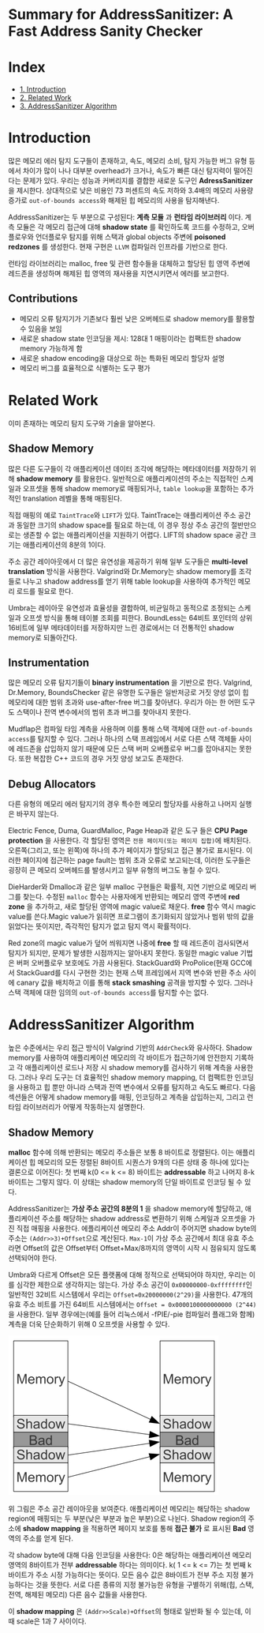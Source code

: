 # Summary for AddressSanitizer: A Fast Address Sanity Checker

# Index
- [1. Introduction](#introduction)
- [2. Related Work](#related-work)
- [3. AddressSanitizer Algorithm](#addresssanitizer-algorithm)

# Introduction
많은 메모리 에러 탐지 도구들이 존재하고, 속도, 메모리 소비, 탐지 가능한 버그 유형 등에서 차이가 많이 나나 대부분 overhead가 크거나, 속도가 빠른 대신 탐지력이 떨어진다는 문제가 있다. 우리는 성능과 커버리지를 결합한 새로운 도구인 **AdressSanitizer** 을 제시한다. 상대적으로 낮은 비용인 73 퍼센트의 속도 저하와 3.4배의 메모리 사용량 증가로 `out-of-bounds access`와 해제된 힙 메모리의 사용을 탐지해낸다. 

AddressSanitizer는 두 부분으로 구성된다: **계측 모듈** 과 **런타임 라이브러리** 이다. 계측 모듈은 각 메모리 접근에 대해 **shadow state** 를 확인하도록 코드를 수정하고, 오버플로우와 언더플로우 탐지를 위해 스택과 global objects 주변에 **poisoned redzones** 를 생성한다. 현재 구현은 `LLVM` 컴파일러 인프라를 기반으로 한다.

런타임 라이브러리는 malloc, free 및 관련 함수들을 대체하고 할당된 힙 영역 주변에 레드존을 생성하며 해제된 힙 영역의 재사용을 지연시키면서 에러를 보고한다.

## Contributions
- 메모리 오류 탐지기가 기존보다 훨씬 낮은 오버헤드로 shadow memory를 활용할 수 있음을 보임
- 새로운 shadow state 인코딩을 제시: 128대 1 매핑이라는 컴팩트한 shadow memory 가능하게 함
- 새로운 shadow encoding을 대상으로 하는 특화된 메모리 할당자 설명
- 메모리 버그를 효율적으로 식별하는 도구 평가

# Related Work
이미 존재하는 메모리 탐지 도구와 기술을 알아본다.

## Shadow Memory
많은 다른 도구들이 각 애플리케이션 데이터 조각에 해당하는 메타데이터를 저장하기 위해 **shadow memory** 를 활용한다. 일반적으로 애플리케이션의 주소는 직접적인 스케일과 오프셋을 통해 shadow memory로 매핑되거나, `table lookup`을 포함하는 추가적인 translation 레벨을 통해 매핑된다. 

직접 매핑의 예로 `TaintTrace`와 `LIFT`가 있다. TaintTrace는 애플리케이션 주소 공간과 동일한 크기의 shadow space를 필요로 하는데, 이 경우 정상 주소 공간의 절반만으로는 생존할 수 없는 애플리케이션을 지원하기 어렵다. LIFT의 shadow space 공간 크기는 애플리케이션의 8분의 1이다. 

주소 공간 레이아웃에서 더 많은 유연성을 제공하기 위해 일부 도구들은 **multi-level translation** 방식을 사용한다. Valgrind와 Dr.Memory는 shadow memory를 조각들로 나누고 shadow address를 얻기 위해 table lookup을 사용하여 추가적인 메모리 로드를 필요로 한다. 

Umbra는 레이아웃 유연성과 효율성을 결합하여, 비균일하고 동적으로 조정되는 스케일과 오프셋 방식을 통해 테이블 조회를 피한다. BoundLess는 64비트 포인터의 상위 16비트에 일부 메타데이터를 저장하지만 느린 경로에서는 더 전통적인 shadow memory로 되돌아간다. 

## Instrumentation
많은 메모리 오류 탐지기들이 **binary instrumentation** 을 기반으로 한다. Valgrind, Dr.Memory, BoundsChecker 같은 유명한 도구들은 일반저긍로 거짓 양성 없이 힙 메모리에 대한 범위 초과와 use-after-free 버그를 찾아낸다. 우리가 아는 한 어떤 도구도 스택이나 전역 변수에서의 범위 초과 버그를 찾아내지 못한다. 

Mudflap은 컴파일 타임 계측을 사용하며 이를 통해 스택 객체에 대한 `out-of-bounds access`를 탐지할 수 있다. 그러나 하나의 스택 프레임에서 서로 다른 스택 객체들 사이에 레드존을 삽입하지 않기 때문에 모든 스택 버퍼 오버플로우 버그를 잡아내지는 못한다. 또한 복잡한 C++ 코드의 경우 거짓 양성 보고도 존재한다.

## Debug Allocators
다른 유형의 메모리 에러 탐지기의 경우 특수한 메모리 할당자를 사용하고 나머지 실행은 바꾸지 않는다. 

Electric Fence, Duma, GuardMalloc, Page Heap과 같은 도구 들은 **CPU Page protection** 을 사용한다. 각 할당된 영역은 `전용 페이지(또는 페이지 집합)`에 배치된다. 오른쪽(그리고, 또는 왼쪽)에 하나의 추가 페이지가 할당되고 접근 불가로 표시된다. 이러한 페이지에 접근하는 page fault는 범위 초과 오류로 보고되는데, 이러한 도구들은 굉장히 큰 메모리 오버헤드를 발생시키고 일부 유형의 버그도 놓칠 수 있다. 

DieHarder와 Dmalloc과 같은 일부 malloc 구현들은 확률적, 지연 기반으로 메모리 버그를 찾는다. 수정된 `malloc` 함수는 사용자에게 반환되는 메모리 영역 주변에 **red zone** 을 추가하고, 새로 할당된 영역에 magic value로 채운다. **free** 함수 역시 magic value를 쓴다.Magic value가 읽히면 프로그램이 초기화되지 않았거나 범위 밖의 값을 읽었다는 뜻이지만, 즉각적인 탐지가 없고 탐지 역시 확률적이다. 

Red zone의 magic value가 덮어 씌워지면 나중에 **free** 할 때 레드존이 검사되면서 탐지가 되지만, 문제가 발생한 시점까지는 알아내지 못한다. 동일한 magic value 기법은 버퍼 오버플로우 보호에도 가끔 사용된다. StackGuard와 ProPolice(현재 GCC에서 StackGuard를 다시 구현한 것)는 현재 스택 프레임에서 지역 변수와 반환 주소 사이에 canary 값을 배치하고 이를 통해 **stack smashing** 공격을 방지할 수 있다. 그러나 스택 객체에 대한 임의의 `out-of-bounds access`를 탐지할 수는 없다. 

# AddressSanitizer Algorithm
높은 수준에서는 우리 접근 방식이 Valgrind 기반의 `AddrCheck`와 유사하다. Shadow memory를 사용하여 애플리케이션 메모리의 각 바이트가 접근하기에 안전한지 기록하고 각 애플리케이션 로드나 저장 시 shadow memory를 검사하기 위해 계측을 사용한다. 그러나 우리 도구는 더 효율적인 shadow memory mapping, 더 컴팩트한 인코딩을 사용하고 힙 뿐만 아니라 스택과 전역 변수에서 오류를 탐지하고 속도도 빠르다. 다음 섹션들은 어떻게 shadow memory를 매핑, 인코딩하고 계측을 삽입하는지, 그리고 런타임 라이브러리가 어떻게 작동하는지 설명한다.

## Shadow Memory
**malloc** 함수에 의해 반환되는 메모리 주소들은 보통 8 바이트로 정렬된다. 이는 애플리케이션 힙 메모리의 모든 정렬된 8바이트 시퀀스가 9개의 다른 상태 중 하나에 있다는 결론으로 이어진다: 첫 번째 k(0 <= k <= 8) 바이트는 **addressable** 하고 나머지 8-k 바이트는 그렇지 않다. 이 상태는 shadow memory의 단일 바이트로 인코딩 될 수 있다.

AddressSanitizer는 **가상 주소 공간의 8분의 1** 을 shadow memory에 할당하고, 애플리케이션 주소를 해당하는 shadow address로 변환하기 위해 스케일과 오프셋을 가진 직접 매핑을 사용한다. 에플리케이션 메모리 주소 Addr이 주어지면 shadow byte의 주소는 `(Addr>>3)+Offset`으로 계산된다. `Max-1`이 가상 주소 공간에서 최대 유효 주소라면 Offset의 값은 Offset부터 Offset+Max/8까지의 영역이 시작 시 점유되지 않도록 선택되어야 한다. 

Umbra와 다르게 Offset은 모든 플랫폼에 대해 정적으로 선택되어야 하지만, 우리는 이를 심각한 제한으로 생각하지는 않는다. 가상 주소 공간이 `0x00000000-0xffffffff`인 일반적인 32비트 시스템에서 우리는 `Offset=0x20000000(2^29)`을 사용한다. 47개의 유효 주소 비트를 가진 64비트 시스템에서는 `Offset = 0x0000100000000000 (2^44)`을 사용한다. 일부 경우에는(예를 들어 리눅스에서 -fPIE/-pie 컴파일러 플래그와 함께) 계측을 더욱 단순화하기 위해 0 오프셋을 사용할 수 있다. <br>

![ASAN_mapping](./images/Papora_5.png) <br>

위 그림은 주소 공간 레이아웃을 보여준다. 애플리케이션 메모리는 해당하는 shadow region에 매핑되는 두 부분(낮은 부분과 높은 부분)으로 나뉜다. Shadow region의 주소에 **shadow mapping** 을 적용하면 페이지 보호를 통해 **접근 불가** 로 표시된 **Bad** 영역의 주소를 얻게 된다.

각 shadow byte에 대해 다음 인코딩을 사용한다: 0은 해당하는 애플리케이션 메모리 영역의 8바이트가 전부 **addressable** 하다는 의미이다. k( 1 <= k <= 7)는 첫 번째 k 바이트가 주소 시정 가능하다는 뜻이다. 모든 음수 값은 8바이트가 전부 주소 지정 불가능하다는 것을 뜻한다. 서로 다른 종류의 지정 불가능한 유형을 구별하기 위해(힙, 스택, 전역, 해제된 메모리) 다른 음수 값들을 사용한다.

이 **shadow mapping** 은 `(Addr>>Scale)+Offset`의 형태로 일반화 될 수 있는데, 이때 scale은 1과 7 사이이다. 